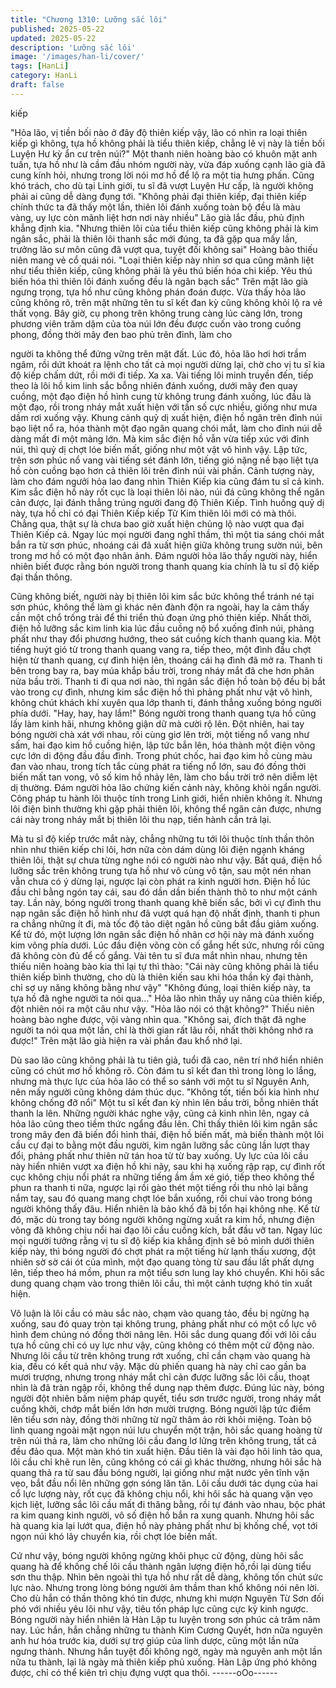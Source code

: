 ```yaml
---
title: "Chương 1310: Lưỡng sắc lôi"
published: 2025-05-22
updated: 2025-05-22
description: 'Lưỡng sắc lôi'
image: '/images/han-li/cover/'
tags: [HanLi]
category: HanLi
draft: false
---
```


kiếp

"Hỏa lão, vị tiền bối nào ở đây độ thiên kiếp vậy, lão có nhìn ra
loại thiên kiếp gì không, tựa hồ không phải là tiểu thiên kiếp,
chẳng lẽ vị này là tiền bối Luyện Hư kỳ ẩn cư trên núi?" Một thanh
niên hoàng bào có khuôn mặt anh tuấn, tựa hồ như là cầm đầu
nhóm người này, vừa đáp xuống cạnh lão già đã cung kính hỏi,
nhưng trong lời nói mơ hồ để lộ ra một tia hưng phấn.
Cũng khó trách, cho dù tại Linh giới, tu sĩ đã vượt Luyện Hư cấp,
là người không phải ai cũng dễ dàng đụng tới.
"Không phải đại thiên kiếp, đại thiên kiếp chính thức ta đã thấy
một lần, thiên lôi đánh xuống toàn bộ đều là màu vàng, uy lực còn
mãnh liệt hơn nơi này nhiều" Lão già lắc đầu, phủ định khẳng định
kia.
"Nhưng thiên lôi của tiểu thiên kiếp cũng không phải là kim ngân
sắc, phải là thiên lôi thanh sắc mới đúng, ta đã gặp qua mấy lần,
trưởng lão sư môn cũng đã vượt qua, tuyệt đối không sai" Hoàng
bào thiếu niên mang vẻ cổ quái nói.
"Loại thiên kiếp này nhìn sơ qua cũng mãnh liệt như tiểu thiên
kiếp, cũng không phải là yêu thú biến hóa chi kiếp. Yêu thú biến
hóa thì thiên lôi đánh xuống đều là ngân bạch sắc" Trên mặt lão
già ngưng trọng, tựa hồ như cũng không phán đoán được.
Vừa thấy hỏa lão cũng không rõ, trên mặt những tên tu sĩ kết đan
kỳ cũng không khỏi lộ ra vẻ thất vọng.
Bây giờ, cụ phong trên không trung càng lúc càng lớn, trong
phương viên trăm dặm của tòa núi lớn đều được cuốn vào trong
cuồng phong, đồng thời mây đen bao phủ trên đỉnh, làm cho

người ta không thể đứng vững trên mặt đất.
Lúc đó, hỏa lão hơi hơi trầm ngâm, rồi dứt khoát ra lệnh cho tất
cả mọi người dừng lại, chờ cho vị tu sĩ kia độ kiếp chấm dứt, rồi
mới đi tiếp.
Xa xa. Vài tiếng lôi minh truyền đến, tiếp theo là lôi hồ kim linh sắc
bỗng nhiên đánh xuống, dưới mây đen quay cuồng, một đạo điện
hồ hình cung từ không trung đánh xuống, lúc đầu là một đạo, rồi
trong nháy mắt xuất hiện với tần số cực nhiều, giống như mưa
dầm rơi xuống vậy.
Khung cảnh quỷ dị xuất hiện, điện hồ ngân trên đỉnh núi bạo liệt
nổ ra, hóa thành một đạo ngân quang chói mắt, làm cho đỉnh núi
dễ dàng mất đi một mảng lớn.
Mà kim sắc điện hồ vẫn vừa tiếp xúc với đỉnh núi, thì quỷ dị chợt
lóe biến mất, giống như một vật vô hình vậy.
Lập tức, trên sơn phúc nổ vang vài tiếng sét đánh lớn, tiếng gió
nặng nề bạo liệt tựa hồ còn cuồng bạo hơn cả thiên lôi trên đỉnh
núi vài phần.
Cảnh tượng này, làm cho đám ngưởi hỏa lao đang nhìn Thiên
Kiếp kia cũng đám tu sĩ cả kinh. Kim sắc điện hồ này rốt cục là
loại thiên lôi nào, núi đá cũng không thể ngăn cản được, lại đánh
thẳng trúng người đang độ Thiên Kiếp. Tình huống quỷ dị này, tựa
hồ chỉ có đại Thiên Kiếp kiếp Tử Kim thiên lôi mới có mà thôi.
Chẳng qua, thật sự là chưa bao giờ xuất hiện chủng lộ nào vượt
qua đại Thiên Kiếp cả.
Ngay lúc mọi người đang nghĩ thầm, thì một tia sáng chói mắt bắn
ra từ sơn phúc, nhoáng cái đã xuất hiện giữa không trung sườn
núi, bên trong mơ hồ có một đạo nhân ảnh.
Đám người hỏa lão thấy người này, hiển nhiên biết được rằng
bón người trong thanh quang kia chính là tu sĩ độ kiếp đại thần
thông.

Cũng không biết, người này bị thiên lôi kim sắc bức không thể
tránh né tại sơn phúc, không thể làm gì khác nên đành độn ra
ngoài, hay la cảm thấy cần một chổ trống trải để thi triển thủ đoạn
ứng phó thiên kiếp.
Nhất thời, điện hồ lưỡng sắc kim linh kia lúc đầu cuồng nộ bổ
xuống đỉnh núi, phảng phất như thay đổi phương hướng, theo sát
cuồng kích thanh quang kia.
Một tiếng huýt gió từ trong thanh quang vang ra, tiếp theo, một
đình đầu chợt hiện từ thanh quang, cự đình hiện lên, thoáng cái
hạ đình đã mở ra.
Thanh ti bên trong bay ra, bay múa khắp bầu trời, trong nháy mắt
đã che hơn phân nửa bầu trời.
Thanh ti đi qua nơi nào, thì ngân sắc điện hồ toàn bộ đều bị bắt
vào trong cự đình, nhưng kim sắc điện hồ thì phảng phất như vật
vô hình, không chút khách khí xuyên qua lớp thanh ti, đánh thẳng
xuống bóng người phía dưới.
"Hay, hay, hay lắm!" Bóng người trong thanh quang tựa hồ cũng
lấy làm kinh hãi, nhưng không giận dữ mà cười rộ lên.
Đột nhiên, hai tay bóng người chà xát với nhau, rồi cùng giơ lên
trời, một tiếng nổ vang như sấm, hai đạo kim hồ cuồng hiện, lập
tức bắn lên, hóa thành một điện võng cực lớn di động đầu đầu
đình.
Trong phút chốc, hai đạo kim hồ cùng màu đan vào nhau, trong
tích tắc cùng phát ra tiếng nổ lớn, sau đó đồng thời biến mất tan
vong, vô số kim hồ nhảy lên, làm cho bầu trời trở nên diễm lệt dị
thường.
Đám người hỏa lão chứng kiến cảnh này, không khỏi ngẩn người.
Công pháp tu hành lôi thuộc tính trong Linh giới, hiển nhiên không
ít. Nhưng lôi điện bình thường khi gặp phải thiên lôi, không thể
ngăn cản được, nhưng cái này trong nháy mắt bị thiên lôi thu nạp,
tiến hành cắn trả lại.

Mà tu sĩ độ kiếp trước mắt này, chẳng những tu tới lôi thuộc tính
thần thôn nhìn như thiên kiếp chi lôi, hơn nữa còn dám dùng lôi
điện ngạnh kháng thiên lôi, thật sự chưa từng nghe nói có người
nào như vậy.
Bất quá, điện hồ lưỡng sắc trên không trung tựa hồ như vô cùng
vô tận, sau một nén nhan vẫn chưa có ý dừng lại, ngược lại còn
phát ra kinh người hơn.
Điện hồ lúc đầu chỉ bằng ngón tay cái, sau đó dần dần biến thành
thô to như một cánh tay.
Lần này, bóng người trong thanh quang khẽ biến sắc, bởi vì cự
đình thu nạp ngân sắc điện hồ hình như đã vượt quá hạn độ nhất
định, thanh ti phun ra chẳng những ít đi, mà tốc độ tảo diệt ngân
hồ cũng bắt đầu giảm xuống.
Kể từ đó, một lượng lớn ngân sắc điện hồ nhân cơ hội này mà
đánh xuống kim võng phía dưới.
Lúc đầu điện võng còn cố gắng hết sức, nhưng rồi cũng đã không
còn đủ để cố gắng. Vài tên tu sĩ đưa mắt nhìn nhau, nhưng tên
thiếu niên hoàng bào kia thì lại tự thì thào:
"Cái này cũng không phải là tiểu thiên kiếp bình thường, cho dù là
thiên kiến sau khi hóa thần kỳ đại thành, chỉ sợ uy năng không
bằng như vậy"
"Không đúng, loại thiên kiếp này, ta tựa hồ đã nghe người ta nói
qua..." Hỏa lão nhìn thấy uy năng của thiên kiếp, đột nhiên nói ra
một câu như vậy.
"Hỏa lão nói có thật không?" Thiếu niên hoàng bào nghe được,
vội vàng nhìn qua.
"Không sai, đích thật đã nghe người ta nói qua một lần, chỉ là thời
gian rất lâu rồi, nhất thời không nhớ ra được!" Trên mặt lão già
hiện ra vài phần đau khổ nhớ lại.

Dù sao lão cũng không phải là tu tiên giả, tuổi đã cao, nên trí nhớ
hiển nhiên cũng có chút mơ hồ không rõ.
Còn đám tu sĩ kết đan thì trong lòng lo lắng, nhưng mà thực lực
của hỏa lão có thể so sánh với một tu sĩ Nguyên Anh, nên mấy
người cũng không dám thúc dục.
"Không tốt, tiền bối kia hình như không chống đỡ nổi" Một tu sĩ kết
đan kỳ nhìn lên bầu trời, bỗng nhiên thất thanh la lên.
Những người khác nghe vậy, cũng cả kinh nhìn lên, ngay cả hỏa
lão cũng theo tiềm thức ngẩng đầu lên.
Chỉ thấy thiên lôi kim ngân sắc trong mây đen đã biến đổi hình
thái, điện hồ biến mất, mà biến thành một lôi cầu cự đại to bằng
một đầu người, kim ngân lưỡng sắc cũng lần lượt thay đổi, phảng
phất như thiên nữ tán hoa từ từ bay xuống.
Uy lực của lôi cầu này hiển nhiên vượt xa điện hồ khi nãy, sau khi
hạ xuống rập rạp, cự đình rốt cục không chịu nổi phát ra những
tiếng ầm ầm xé gió, tiếp theo không thể phun ra thanh ti nữa,
ngược lại rồi gào thét một tiếng rồi thu nhỏ lại bằng nắm tay, sau
đó quang mang chợt lóe bắn xuống, rồi chui vào trong bóng
người không thấy đâu.
Hiển nhiên là bảo khố đã bị tổn hại không nhẹ.
Kể từ đó, mặc dù trong tay bóng người không ngừng xuất ra kim
hồ, nhưng điện võng đã không chịu nổi hai đạo lôi cầu cuồng
kích, bắt đầu vỡ tan.
Ngay lúc mọi người tưởng rằng vị tu sĩ độ kiếp kia khẳng định sẽ
bỏ mình dưới thiên kiếp này, thì bóng người đó chợt phát ra một
tiếng hừ lạnh thấu xương, đột nhiên sờ sờ cái ót của mình, một
đạo quang tòng từ sau đầu lất phất dựng lên, tiếp theo há mồm,
phun ra một tiểu sơn lung lay khó chuyển.
Khi hôi sắc dung quang chạm vào trong thiên lôi cầu, thì một cảnh
tượng khó tin xuất hiện.

Vô luận là lôi cầu có màu sắc nào, chạm vào quang tảo, đều bị
ngừng hạ xuống, sau đó quay tròn tại không trung, phảng phất
như có một cổ lực vô hình đem chúng nó đồng thời nâng lên.
Hôi sắc dung quang đối với lôi cầu tựa hồ cũng chỉ có uy lực như
vậy, cũng không có thêm một cử động nào. Nhưng lôi cầu từ trên
không trung rớt xuống, chỉ cần chạm vào quang hà kia, đều có kết
quả như vậy.
Mặc dù phiến quang hà này chỉ cao gần ba mươi trượng, nhưng
trong nháy mắt chỉ cản được lưỡng sắc lôi cầu, thoạt nhìn là đã
tràn ngập rồi, không thể dung nạp thêm được.
Đúng lúc này, bóng người đột nhiên bấm niệm pháp quyết, tiểu
sơn trước người, trong nháy mắt cuồng khởi, chớp mắt biến lớn
hơn mười trượng.
Bóng người lập tức điểm lên tiểu sơn này, đồng thời những từ
ngữ thâm ảo rời khỏi miệng.
Toàn bộ linh quang ngoài mặt ngọn núi lưu chuyển một trận, hôi
sắc quang hoàng từ trên núi thả ra, làm cho những lôi cầu đang
lơ lửng trên không trung, tất cả đều đảo qua.
Một màn khó tin xuất hiện.
Đầu tiên là vài đạo hôi linh tảo qua, lôi cầu chỉ khẽ run lên, cũng
không có cái gì khác thường, nhưng hôi sắc hà quang thả ra từ
sau đầu bóng người, lại giống như mặt nước yên tĩnh vặn vẹo,
bắt đầu nổi lên những gợn sóng lăn tăn.
Lôi cầu dưới tác dụng của hai cổ lực lượng này, rốt cục đã không
chịu nổi, khi hôi sắc hà quang vặn vẹo kịch liệt, lưỡng sắc lôi cầu
mất đi thăng bằng, rồi tự đánh vào nhau, bộc phát ra kim quang
kinh người, vô số điện hồ bắn ra xung quanh.
Nhưng hôi sắc hà quang kia lại lướt qua, điện hồ này phảng phất
như bị khống chế, vọt tới ngọn núi khó lây chuyển kia, rồi chợt lóe
biến mất.

Cứ như vậy, bóng người không ngừng khôi phục cử động, dùng
hôi sắc quang hà để khống chế lôi cầu thành ngân lượng điện
hồ,rồi lại dùng tiểu sơn thu thập.
Nhìn bên ngoài thì tựa hồ như rất dễ dàng, không tốn chút sức
lực nào. Nhưng trong lòng bóng người âm thầm than khổ không
nói nên lời.
Cho dù hắn có thần thông khó tin được, nhưng khi mượn Nguyên
Từ Sơn đối phó với nhiều yêu lôi như vậy, tiêu tốn pháp lực cũng
cực kỳ kinh ngược.
Bóng người này hiển nhiên là Hàn Lập tu luyện trong sơn phúc cả
trăm năm nay.
Lúc hắn, hắn chẳng những tu thành Kim Cương Quyết, hơn nữa
nguyên anh hư hóa trước kia, dưới sự trợ giúp của linh dược,
cũng một lần nữa ngưng thành.
Nhưng hắn tuyệt đối không ngờ, ngày mà nguyên anh một lần
nữa tu thành, lại là ngày mà thiên kiếp phủ xuống.
Hàn Lập ứng phó không được, chỉ có thể kiên trì chịu đựng vượt
qua thôi.
------oOo------
